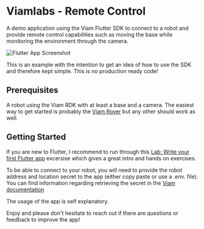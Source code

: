# Viamlabs - Remote Control

A demo application using the Viam Flutter SDK to connect to a robot and provide remote control capabilities such as moving the base while monitoring the environment through the camera.

![Flutter App Screenshot](./media/viamlabs-remote-control.jpg)

This is an example with the intention to get an idea of how to use the SDK and therefore kept simple. This is no production ready code!

## Prerequisites

A robot using the Viam RDK with at least a base and a camera. The easiest way to get started is probably the [Viam Rover](https://www.viam.com/resources/rover) but any other should work as well.


## Getting Started

If you are new to Flutter, I recommend to run through this [Lab: Write your first Flutter app](https://docs.flutter.dev/get-started/install) excersise which gives a great intro and hands on exercises.

To be able to connect to your robot, you will need to provide the robot address and location secret to the app (either copy paste or use a .env. file). You can find information regarding retrieving the secret in the [Viam documentation](https://docs.viam.com/manage/fleet/robots/#code-sample)

The usage of the app is self explanatory.

Enjoy and please don't hesitate to reach out if there are questions or feedback to improve the app!
